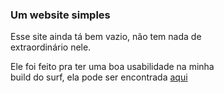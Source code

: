 ### Um website simples
Esse site ainda tá bem vazio, não tem nada de  
extraordinário nele.

Ele foi feito pra ter uma boa usabilidade na minha  
build do surf, ela pode ser encontrada [aqui](https://codeberg.org/pseudo-minimalista/suckless/src/branch/main/src/surf)
